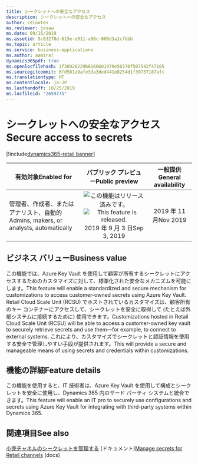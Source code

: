 ```yaml
---
title: シークレットへの安全なアクセス
description: シークレットへの安全なアクセス
author: relnotes
ms.reviewer: josaw
ms.date: 09/16/2019
ms.assetid: 5c63278d-615e-e911-a96c-000d3a1c7bbb
ms.topic: article
ms.service: business-applications
ms.author: aamiral
dynamics365pdf: true
ms.openlocfilehash: 1f38926229b6166601979e56570f507542f47105
ms.sourcegitcommit: 6fd581a9afe3da3ded441e8254d1f30737187afc
ms.translationtype: HT
ms.contentlocale: ja-JP
ms.lasthandoff: 10/25/2019
ms.locfileid: "2659775"
---
```

# <a name="secure-access-to-secrets"></a><span data-ttu-id="b3c5b-103">シークレットへの安全なアクセス</span><span class="sxs-lookup"><span data-stu-id="b3c5b-103">Secure access to secrets</span></span>
[!include[dynamics365-retail banner](../includes/dynamics365-retail.md)]

| <span data-ttu-id="b3c5b-104">有効対象</span><span class="sxs-lookup"><span data-stu-id="b3c5b-104">Enabled for</span></span>    |  <span data-ttu-id="b3c5b-105">パブリック プレビュー</span><span class="sxs-lookup"><span data-stu-id="b3c5b-105">Public preview</span></span> | <span data-ttu-id="b3c5b-106">一般提供</span><span class="sxs-lookup"><span data-stu-id="b3c5b-106">General availability</span></span> | 
| ---------- | :----------: |:----------: |
|<span data-ttu-id="b3c5b-107">管理者、作成者、またはアナリスト、自動的</span><span class="sxs-lookup"><span data-stu-id="b3c5b-107">Admins, makers, or analysts, automatically</span></span>|<span data-ttu-id="b3c5b-108">![この機能はリリース済みです。](/dynamics365-release-plan/media/green-checkmark.png "この機能はリリース済みです。")</span><span class="sxs-lookup"><span data-stu-id="b3c5b-108">![This feature is released.](/dynamics365-release-plan/media/green-checkmark.png "This feature is released.")</span></span> <span data-ttu-id="b3c5b-109">2019 年 9 月 3 日</span><span class="sxs-lookup"><span data-stu-id="b3c5b-109">Sep 3, 2019</span></span>| <span data-ttu-id="b3c5b-110">2019 年 11 月</span><span class="sxs-lookup"><span data-stu-id="b3c5b-110">Nov 2019</span></span>|


## <a name="business-value"></a><span data-ttu-id="b3c5b-111">ビジネス バリュー</span><span class="sxs-lookup"><span data-stu-id="b3c5b-111">Business value</span></span>
<!-- bv start -->
<span data-ttu-id="b3c5b-112">この機能では、Azure Key Vault を使用して顧客が所有するシークレットにアクセスするためのカスタマイズに対して、標準化された安全なメカニズムを可能にします。</span><span class="sxs-lookup"><span data-stu-id="b3c5b-112">This feature will enable a standardized and secure mechanism for customizations to access customer-owned secrets using Azure Key Vault.</span></span> <span data-ttu-id="b3c5b-113">Retail Cloud Scale Unit (RCSU) でホストされているカスタマイズは、顧客所有のキー コンテナーにアクセスして、シークレットを安全に取得して (たとえば外部システムに接続するために) 使用できます。</span><span class="sxs-lookup"><span data-stu-id="b3c5b-113">Customizations hosted in Retail Cloud Scale Unit (RCSU) will be able to access a customer-owned key vault to securely retrieve secrets and use them—for example, to connect to external systems.</span></span> <span data-ttu-id="b3c5b-114">これにより、カスタマイズでシークレットと認証情報を使用する安全で管理しやすい手段が提供されます。</span><span class="sxs-lookup"><span data-stu-id="b3c5b-114">This will provide a secure and manageable means of using secrets and credentials within customizations.</span></span>
<!-- bv end -->



## <a name="feature-details"></a><span data-ttu-id="b3c5b-115">機能の詳細</span><span class="sxs-lookup"><span data-stu-id="b3c5b-115">Feature details</span></span>
<!--feature detail start -->
<span data-ttu-id="b3c5b-116">この機能を使用すると、IT 技術者は、Azure Key Vault を使用して構成とシークレットを安全に使用し、Dynamics 365 内のサード パーティ システムと統合できます。</span><span class="sxs-lookup"><span data-stu-id="b3c5b-116">This feature will enable an IT pro to securely use configurations and secrets using Azure Key Vault for integrating with third-party systems within Dynamics 365.</span></span>
<!--feature detail end -->










## <a name="see-also"></a><span data-ttu-id="b3c5b-117">関連項目</span><span class="sxs-lookup"><span data-stu-id="b3c5b-117">See also</span></span>

<span data-ttu-id="b3c5b-118">[小売チャネルのシークレットを管理する](https://docs.microsoft.com/dynamics365/unified-operations/retail/manage-secrets) (ドキュメント)</span><span class="sxs-lookup"><span data-stu-id="b3c5b-118">[Manage secrets for Retail channels](https://docs.microsoft.com/dynamics365/unified-operations/retail/manage-secrets) (docs)</span></span>
